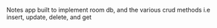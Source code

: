
Notes app built to implement room db, and the various crud methods i.e insert, update, delete, and get
